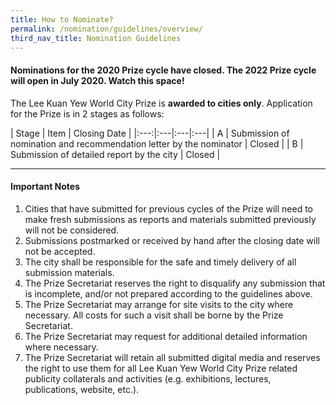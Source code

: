 ```yaml
---
title: How to Nominate?
permalink: /nomination/guidelines/overview/
third_nav_title: Nomination Guidelines
---
```


#### **Nominations for the 2020 Prize cycle have closed. The 2022 Prize cycle will open in July 2020. Watch this space!**

The Lee Kuan Yew World City Prize is **awarded to cities only**. Application for the Prize is in 2 stages as follows: 

| Stage | Item | Closing Date |
|:---:|:---|:---|:---|
| A | Submission of nomination and recommendation letter by the nominator | Closed |
| B | Submission of detailed report by the city | Closed |

---

#### **Important Notes**

1. Cities that have submitted for previous cycles of the Prize will need to make fresh submissions as reports and materials submitted previously will not be considered.
2. Submissions postmarked or received by hand after the closing date will not be accepted.
3. The city shall be responsible for the safe and timely delivery of all submission materials.
4. The Prize Secretariat reserves the right to disqualify any submission that is incomplete, and/or not prepared according to the guidelines above.
5. The Prize Secretariat may arrange for site visits to the city where necessary. All costs for such a visit shall be borne by the Prize Secretariat.
6. The Prize Secretariat may request for additional detailed information where necessary.
7. The Prize Secretariat will retain all submitted digital media and reserves the right to use them for all Lee Kuan Yew World City Prize related publicity collaterals and activities (e.g. exhibitions, lectures, publications, website, etc.).
